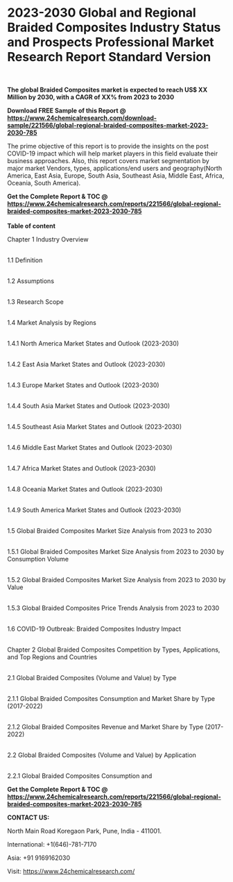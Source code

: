 <h1>2023-2030 Global and Regional Braided Composites Industry Status and Prospects Professional Market Research Report Standard Version</h1><br/><p><strong>The global Braided Composites market is expected to reach US$ XX Million by 2030, with a <strong>CAGR</strong> of XX% from 2023 to 2030</strong></p><div><b>Download FREE Sample of this Report @ <a href="https://www.24chemicalresearch.com/download-sample/221566/global-regional-braided-composites-market-2023-2030-785">https://www.24chemicalresearch.com/download-sample/221566/global-regional-braided-composites-market-2023-2030-785</a></b></div><p>The prime objective of this report is to provide the insights on the post COVID-19 impact which will help market players in this field evaluate their business approaches. Also, this report covers market segmentation by major market Vendors, types, applications/end users and geography(North America, East Asia, Europe, South Asia, Southeast Asia, Middle East, Africa, Oceania, South America).</p><div><b>Get the Complete Report & TOC @ <a href="https://www.24chemicalresearch.com/reports/221566/global-regional-braided-composites-market-2023-2030-785">https://www.24chemicalresearch.com/reports/221566/global-regional-braided-composites-market-2023-2030-785</a></b></div><br><b>Table of content</b><p>Chapter 1 Industry Overview<br />
 
 <br>1.1 Definition<br />
 
 <br>1.2 Assumptions<br />
 
 <br>1.3 Research Scope<br />
 
 <br>1.4 Market Analysis by Regions<br />
 
 <br>1.4.1 North America Market States and Outlook (2023-2030)<br />
 
 <br>1.4.2 East Asia Market States and Outlook (2023-2030)<br />
 
 <br>1.4.3 Europe Market States and Outlook (2023-2030)<br />
 
 <br>1.4.4 South Asia Market States and Outlook (2023-2030)<br />
 
 <br>1.4.5 Southeast Asia Market States and Outlook (2023-2030)<br />
 
 <br>1.4.6 Middle East Market States and Outlook (2023-2030)<br />
 
 <br>1.4.7 Africa Market States and Outlook (2023-2030)<br />
 
 <br>1.4.8 Oceania Market States and Outlook (2023-2030)<br />
 
 <br>1.4.9 South America Market States and Outlook (2023-2030)<br />
 
 <br>1.5 Global Braided Composites Market Size Analysis from 2023 to 2030<br />
 
 <br>1.5.1 Global Braided Composites Market Size Analysis from 2023 to 2030 by Consumption Volume<br />
 
 <br>1.5.2 Global Braided Composites Market Size Analysis from 2023 to 2030 by Value<br />
 
 <br>1.5.3 Global Braided Composites Price Trends Analysis from 2023 to 2030<br />
 
 <br>1.6 COVID-19 Outbreak: Braided Composites Industry Impact<br />
 
 <br>Chapter 2 Global Braided Composites Competition by Types, Applications, and Top Regions and Countries<br />
 
 <br>2.1 Global Braided Composites (Volume and Value) by Type<br />
 
 <br>2.1.1 Global Braided Composites Consumption and Market Share by Type (2017-2022)<br />
 
 <br>2.1.2 Global Braided Composites Revenue and Market Share by Type (2017-2022)<br />
 
 <br>2.2 Global Braided Composites (Volume and Value) by Application<br />
 
 <br>2.2.1 Global Braided Composites Consumption and <br><div><b>Get the Complete Report & TOC @ <a href="https://www.24chemicalresearch.com/reports/221566/global-regional-braided-composites-market-2023-2030-785">https://www.24chemicalresearch.com/reports/221566/global-regional-braided-composites-market-2023-2030-785</a></b></div></p>
 
 <b>CONTACT US:</b><br>
 
 North Main Road Koregaon Park, Pune, India - 411001.<br/>
 
 International: +1(646)-781-7170<br/>
 
 Asia: +91 9169162030<br/>
 
 Visit: <a href="https://www.24chemicalresearch.com/">https://www.24chemicalresearch.com/</a>
 
 <br>